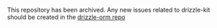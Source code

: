 This repository has been archived. Any new issues related to drizzle-kit should be created in the [drizzle-orm repo](https://github.com/drizzle-team/drizzle-orm/issues)
